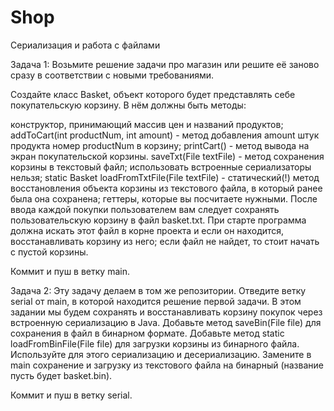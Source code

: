 # Shop
Сериализация и работа с файлами

Задача 1:
Возьмите решение задачи про магазин или решите её заново сразу в соответствии с новыми требованиями. 

Создайте класс Basket, объект которого будет представлять себе покупательскую корзину. В нём должны быть методы:

конструктор, принимающий массив цен и названий продуктов;
addToCart(int productNum, int amount) - метод добавления amount штук продукта номер productNum в корзину;
printCart() - метод вывода на экран покупательской корзины.
saveTxt(File textFile) - метод сохранения корзины в текстовый файл; использовать встроенные сериализаторы нельзя;
static Basket loadFromTxtFile(File textFile) - статический(!) метод восстановления объекта корзины из текстового файла, в который ранее была она сохранена;
геттеры, которые вы посчитаете нужными.
После ввода каждой покупки пользователем вам следует сохранять пользовательскую корзину в файл basket.txt. При старте программа должна искать этот файл в корне проекта и если он находится, восстанавливать корзину из него; если файл не найдет, то стоит начать с пустой корзины.

Коммит и пуш в ветку main.

Задача 2:
Эту задачу делаем в том же репозитории. Отведите ветку serial от main, в которой находится решение первой задачи.
В этом задании мы будем сохранять и восстанавливать корзину покупок через встроенную сериализацию в Java.
Добавьте метод saveBin(File file) для сохранения в файл в бинарном формате.
Добавьте метод static loadFromBinFile(File file) для загрузки корзины из бинарного файла.
Используйте для этого сериализацию и десериализацию. Замените в main сохранение и загрузку из текстового файла на бинарный (название пусть будет basket.bin).

Коммит и пуш в ветку serial.
